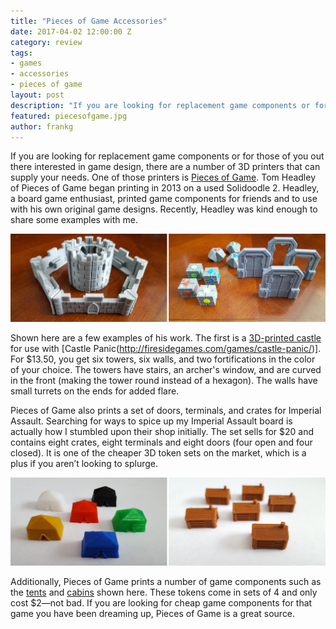 ```yaml
---
title: "Pieces of Game Accessories"
date: 2017-04-02 12:00:00 Z
category: review
tags:
- games
- accessories
- pieces of game
layout: post
description: "If you are looking for replacement game components or for those of you out there interested in game design, Pieces of Game can supply your needs. "
featured: piecesofgame.jpg
author: frankg
---
```

If you are looking for replacement game components or for those of you out there interested in game design, there are a number of 3D printers that can supply your needs.  One of those printers is [Pieces of Game](https://www.etsy.com/shop/Piecesofgame?ref=condensed_trust_header_title_items). Tom Headley of Pieces of Game began printing in 2013 on a used Solidoodle 2. Headley, a board game enthusiast, printed game components for friends and to use with his own original game designs. Recently, Headley was kind enough to share some examples with me.

![Pieces of Game 1](/images/piecesofgame/piecesofgame1.jpg)

Shown here are a few examples of his work. The first is a [3D-printed castle](https://www.etsy.com/listing/234413488/3d-printed-castle-6-towers-6-walls-and-2?ref=shop_home_active_3) for use with [Castle Panic(http://firesidegames.com/games/castle-panic/)]. For $13.50, you get six towers, six walls, and two fortifications in the color of your choice. The towers have stairs, an archer's window, and are curved in the front (making the tower round instead of a hexagon). The walls have small turrets on the ends for added flare.

Pieces of Game also prints a set of doors, terminals, and crates for Imperial Assault. Searching for ways to spice up my Imperial Assault board is actually how I stumbled upon their shop initially. The set sells for $20 and contains eight crates, eight terminals and eight doors (four open and four closed). It is one of the cheaper 3D token sets on the market, which is a plus if you aren’t looking to splurge.

![Pieces of Game 2](/images/piecesofgame/piecesofgame2.jpg)

Additionally, Pieces of Game prints a number of game components such as the [tents](https://www.etsy.com/listing/234832067/colorful-tent-tokens-4-in-a-set?ref=shop_home_active_21) and [cabins](https://www.etsy.com/listing/236102832/log-cabin-4-in-a-set?ref=shop_home_active_22) shown here. These tokens come in sets of 4 and only cost $2—not bad. If you are looking for cheap game components for that game you have been dreaming up, Pieces of Game is a great source.
